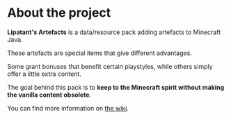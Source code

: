 # About the project

**Lipatant's Artefacts** is a data/resource pack adding artefacts to Minecraft Java.

These artefacts are special items that give different advantages.

Some grant bonuses that benefit certain playstyles, while others simply offer a little extra content.

The goal behind this pack is to **keep to the Minecraft spirit without making the vanilla content obsolete**.

You can find more information on [the wiki](https://lipatant.github.io/LipatantArtefacts/).